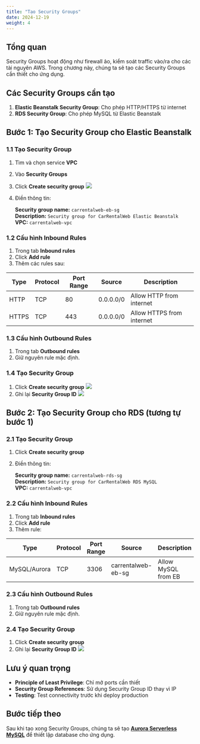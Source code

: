 ```yaml
---
title: "Tạo Security Groups"
date: 2024-12-19
weight: 4
---
```


## Tổng quan

Security Groups hoạt động như firewall ảo, kiểm soát traffic vào/ra cho các tài nguyên AWS. Trong chương này, chúng ta sẽ tạo các Security Groups cần thiết cho ứng dụng.

## Các Security Groups cần tạo

1. **Elastic Beanstalk Security Group**: Cho phép HTTP/HTTPS từ internet
2. **RDS Security Group**: Cho phép MySQL từ Elastic Beanstalk

## Bước 1: Tạo Security Group cho Elastic Beanstalk

### 1.1 Tạo Security Group
1. Tìm và chọn service **VPC**
2. Vào **Security Groups**
3. Click **Create security group**
![](https://kietlqag.github.io/AWS_DeploySpringBoot_EB_Aurora_CICD/images/004/01.png)
4. Điền thông tin:

    **Security group name:** `carrentalweb-eb-sg`  
    **Description:** `Security group for CarRentalWeb Elastic Beanstalk`  
    **VPC:** `carrentalweb-vpc`

### 1.2 Cấu hình Inbound Rules
1. Trong tab **Inbound rules**
2. Click **Add rule**
3. Thêm các rules sau:

| Type | Protocol | Port Range | Source | Description |
|------|----------|------------|--------|-------------|
| HTTP | TCP | 80 | 0.0.0.0/0 | Allow HTTP from internet |
| HTTPS | TCP | 443 | 0.0.0.0/0 | Allow HTTPS from internet |

### 1.3 Cấu hình Outbound Rules
1. Trong tab **Outbound rules**
2. Giữ nguyên rule mặc định.

### 1.4 Tạo Security Group
1. Click **Create security group**
![](https://kietlqag.github.io/AWS_DeploySpringBoot_EB_Aurora_CICD/images/004/02.png)
2. Ghi lại **Security Group ID**
![](https://kietlqag.github.io/AWS_DeploySpringBoot_EB_Aurora_CICD/images/004/03.png)

## Bước 2: Tạo Security Group cho RDS (tương tự bước 1)

### 2.1 Tạo Security Group
1. Click **Create security group**
2. Điền thông tin:

    **Security group name:** `carrentalweb-rds-sg`  
    **Description:** `Security group for CarRentalWeb RDS MySQL`  
    **VPC:** `carrentalweb-vpc`

### 2.2 Cấu hình Inbound Rules
1. Trong tab **Inbound rules**
2. Click **Add rule**
3. Thêm rule:

| Type | Protocol | Port Range | Source | Description |
|------|----------|------------|--------|-------------|
| MySQL/Aurora | TCP | 3306 | carrentalweb-eb-sg | Allow MySQL from EB |

### 2.3 Cấu hình Outbound Rules
1. Trong tab **Outbound rules**
2. Giữ nguyên rule mặc định.

### 2.4 Tạo Security Group
1. Click **Create security group**
2. Ghi lại **Security Group ID**
![](https://kietlqag.github.io/AWS_DeploySpringBoot_EB_Aurora_CICD/images/004/04.png)

## Lưu ý quan trọng

- **Principle of Least Privilege**: Chỉ mở ports cần thiết
- **Security Group References**: Sử dụng Security Group ID thay vì IP
- **Testing**: Test connectivity trước khi deploy production

## Bước tiếp theo

Sau khi tạo xong Security Groups, chúng ta sẽ tạo **[Aurora Serverless MySQL](../5-Tao-Aurora-Database/)** để thiết lập database cho ứng dụng. 